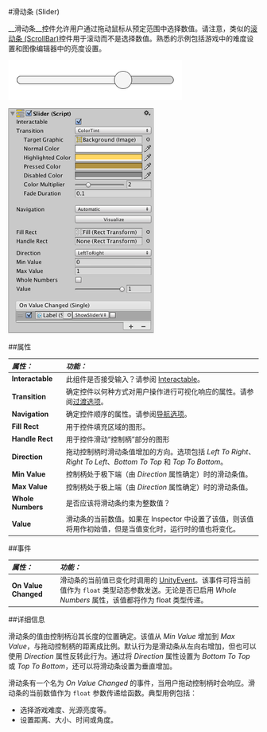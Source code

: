 #滑动条 (Slider)

__滑动条__控件允许用户通过拖动鼠标从预定范围中选择数值。请注意，类似的[滚动条 (ScrollBar)](script-Scrollbar.html)控件用于滚动而不是选择数值。熟悉的示例包括游戏中的难度设置和图像编辑器中的亮度设置。

![滑动条。](../uploads/Main/UI_SliderExample.png)

![](../uploads/Main/UI_SliderInspector.png) 

##属性

|**_属性：_** |**_功能：_** |
|:---|:---|
|__Interactable__ | 此组件是否接受输入？请参阅 [Interactable](script-Selectable.html)。 |
|__Transition__ | 确定控件以何种方式对用户操作进行可视化响应的属性。请参阅[过渡选项](script-SelectableTransition.html)。 |
|__Navigation__ | 确定控件顺序的属性。请参阅[导航选项](script-SelectableNavigation.html)。|
|__Fill Rect__ | 用于控件填充区域的图形。 |
|__Handle Rect__ | 用于控件滑动“控制柄”部分的图形 |
|__Direction__ | 拖动控制柄时滑动条值增加的方向。选项包括 _Left To Right_、_Right To Left_、_Bottom To Top_ 和 _Top To Bottom_。 |
|__Min Value__ | 控制柄处于极下端（由 _Direction_ 属性确定）时的滑动条值。 |
|__Max Value__ | 控制柄处于极上端（由 _Direction_ 属性确定）时的滑动条值。 |
|__Whole Numbers__ | 是否应该将滑动条约束为整数值？ |
|__Value__ | 滑动条的当前数值。如果在 Inspector 中设置了该值，则该值将用作初始值，但是当值变化时，运行时的值也将变化。 |

##事件

|**_属性：_** |**_功能：_** |
|:---|:---|
|__On Value Changed__ | 滑动条的当前值已变化时调用的 [UnityEvent](UnityEvents.html)。该事件可将当前值作为 `float` 类型动态参数发送。无论是否已启用 _Whole Numbers_ 属性，该值都将作为 float 类型传递。 |


##详细信息

滑动条的值由控制柄沿其长度的位置确定。该值从 _Min Value_ 增加到 _Max Value_，与拖动控制柄的距离成比例。默认行为是滑动条从左向右增加，但也可以使用 _Direction_ 属性反转此行为。通过将 _Direction_ 属性设置为 _Bottom To Top_ 或 _Top To Bottom_，还可以将滑动条设置为垂直增加。

滑动条有一个名为 _On Value Changed_ 的事件，当用户拖动控制柄时会响应。滑动条的当前数值作为 `float` 参数传递给函数。典型用例包括：

* 选择游戏难度、光源亮度等。
* 设置距离、大小、时间或角度。
